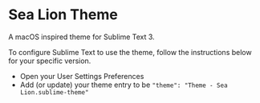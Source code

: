# Sea Lion Theme

A macOS inspired theme for Sublime Text 3.

To configure Sublime Text to use the theme, follow the instructions below for your specific version.

* Open your User Settings Preferences
* Add (or update) your theme entry to be `"theme": "Theme - Sea Lion.sublime-theme"`

